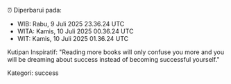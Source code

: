 ⏰ Diperbarui pada:
- WIB: Rabu, 9 Juli 2025 23.36.24 UTC
- WITA: Kamis, 10 Juli 2025 00.36.24 UTC
- WIT: Kamis, 10 Juli 2025 01.36.24 UTC

Kutipan Inspiratif:
"Reading more books will only confuse you more and you will be dreaming about success instead of becoming successful yourself."


Kategori: success

